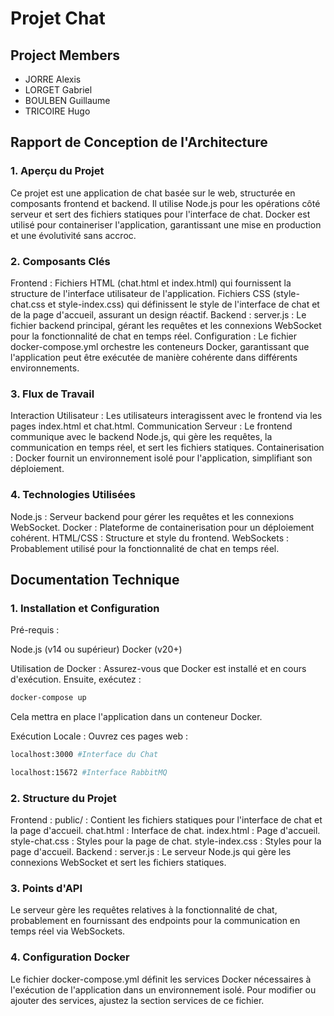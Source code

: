 # Projet Chat

## Project Members

- JORRE Alexis
- LORGET Gabriel
- BOULBEN Guillaume
- TRICOIRE Hugo

## Rapport de Conception de l'Architecture

### 1. Aperçu du Projet

Ce projet est une application de chat basée sur le web, structurée en composants frontend et backend. Il utilise Node.js pour les opérations côté serveur et sert des fichiers statiques pour l'interface de chat. Docker est utilisé pour containeriser l'application, garantissant une mise en production et une évolutivité sans accroc.

### 2. Composants Clés

Frontend :
Fichiers HTML (chat.html et index.html) qui fournissent la structure de l'interface utilisateur de l'application.
Fichiers CSS (style-chat.css et style-index.css) qui définissent le style de l'interface de chat et de la page d'accueil, assurant un design réactif.
Backend :
server.js : Le fichier backend principal, gérant les requêtes et les connexions WebSocket pour la fonctionnalité de chat en temps réel.
Configuration :
Le fichier docker-compose.yml orchestre les conteneurs Docker, garantissant que l'application peut être exécutée de manière cohérente dans différents environnements.

### 3. Flux de Travail

Interaction Utilisateur : Les utilisateurs interagissent avec le frontend via les pages index.html et chat.html.
Communication Serveur : Le frontend communique avec le backend Node.js, qui gère les requêtes, la communication en temps réel, et sert les fichiers statiques.
Containerisation : Docker fournit un environnement isolé pour l'application, simplifiant son déploiement.

### 4. Technologies Utilisées

Node.js : Serveur backend pour gérer les requêtes et les connexions WebSocket.
Docker : Plateforme de containerisation pour un déploiement cohérent.
HTML/CSS : Structure et style du frontend.
WebSockets : Probablement utilisé pour la fonctionnalité de chat en temps réel.

## Documentation Technique

### 1. Installation et Configuration

Pré-requis :

Node.js (v14 ou supérieur)
Docker (v20+)

Utilisation de Docker : Assurez-vous que Docker est installé et en cours d'exécution. Ensuite, exécutez :
```bash
docker-compose up
```
Cela mettra en place l'application dans un conteneur Docker.

Exécution Locale : Ouvrez ces pages web :
```bash
localhost:3000 #Interface du Chat
```
```bash
localhost:15672 #Interface RabbitMQ
```

### 2. Structure du Projet

Frontend :
public/ : Contient les fichiers statiques pour l'interface de chat et la page d'accueil.
chat.html : Interface de chat.
index.html : Page d'accueil.
style-chat.css : Styles pour la page de chat.
style-index.css : Styles pour la page d'accueil.
Backend :
server.js : Le serveur Node.js qui gère les connexions WebSocket et sert les fichiers statiques.

### 3. Points d'API

Le serveur gère les requêtes relatives à la fonctionnalité de chat, probablement en fournissant des endpoints pour la communication en temps réel via WebSockets.

### 4. Configuration Docker

Le fichier docker-compose.yml définit les services Docker nécessaires à l'exécution de l'application dans un environnement isolé. Pour modifier ou ajouter des services, ajustez la section services de ce fichier.